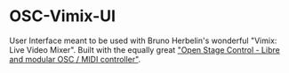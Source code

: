 # OSC-Vimix-UI
User Interface meant to be used with Bruno Herbelin's wonderful "Vimix: Live Video Mixer".
Built with the equally great <a href="https://openstagecontrol.ammd.net/">"Open Stage Control - Libre and modular OSC / MIDI controller"</a>.
